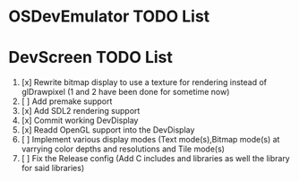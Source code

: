 # OSDevEmulator TODO List

# DevScreen TODO List
  1. [x]  Rewrite bitmap display to use a texture for rendering instead of glDrawpixel (1 and 2 have been done for sometime now)
  2. [ ]  Add premake support
  3. [x]  Add SDL2 rendering support 
  4. [x]  Commit working DevDisplay
  5. [x]  Readd OpenGL support into the DevDisplay
  6. [ ]  Implement various display modes (Text mode(s),Bitmap mode(s) at varrying color depths and resolutions and Tile mode(s)
  6. [ ]  Fix the Release config (Add C includes and libraries as well the library for said libraries)
